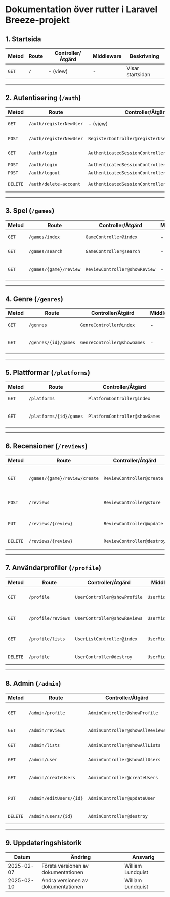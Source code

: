# Dokumentation över rutter i Laravel Breeze-projekt
## 1. Startsida
| Metod | Route | Controller/Åtgärd | Middleware | Beskrivning |
|-------|-------|------------------|------------|-------------|
| `GET`  | `/`  | - (view) | - | Visar startsidan |
---
## 2. Autentisering (`/auth`)
| Metod | Route | Controller/Åtgärd | Middleware | Beskrivning |
|-------|----------------|---------------------------------|------------|-------------------------------|
| `GET`  | `/auth/registerNewUser` | - (view) | - | Visar registreringsformuläret |
| `POST` | `/auth/registerNewUser` | `RegisterController@registerUser` | - | Hanterar registrering av ny användare |
| `GET`  | `/auth/login` | `AuthenticatedSessionController@create` | - | Visar inloggningsformuläret |
| `POST` | `/auth/login` | `AuthenticatedSessionController@store` | - | Hanterar inloggning |
| `POST` | `/auth/logout` | `AuthenticatedSessionController@destroy` | `auth` | Hanterar utloggning |
| `DELETE` | `/auth/delete-account` | `AuthenticatedSessionController@destroyAccount` | `auth` | Tar bort användarkonto |
---
## 3. Spel (`/games`)
| Metod | Route | Controller/Åtgärd | Middleware | Beskrivning |
|-------|----------------|-------------------------|------------|-----------------------|
| `GET`  | `/games/index` | `GameController@index` | - | Visar alla spel |
| `GET`  | `/games/search` | `GameController@search` | - | Söker efter spel |
| `GET`  | `/games/{game}/review` | `ReviewController@showReview` | - | Visar recension av ett spel |
---
## 4. Genre (`/genres`)
| Metod | Route | Controller/Åtgärd | Middleware | Beskrivning |
|-------|--------------------|----------------------|------------|-------------------------------|
| `GET`  | `/genres` | `GenreController@index` | - | Visar alla genrer |
| `GET`  | `/genres/{id}/games` | `GenreController@showGames` | - | Visar spel inom en genre |
---
## 5. Plattformar (`/platforms`)
| Metod | Route | Controller/Åtgärd | Middleware | Beskrivning |
|-------|--------------------|----------------------|------------|-------------------------------|
| `GET`  | `/platforms` | `PlatformController@index` | - | Visar alla plattformar |
| `GET`  | `/platforms/{id}/games` | `PlatformController@showGames` | - | Visar spel inom en plattform |
---
## 6. Recensioner (`/reviews`)
| Metod | Route | Controller/Åtgärd | Middleware | Beskrivning |
|-------|-----------------------------------|-------------------------|------------|--------------------------------|
| `GET`  | `/games/{game}/review/create` | `ReviewController@create` | `UserMiddleware` | Visar formulär för att skapa en recension |
| `POST` | `/reviews` | `ReviewController@store` | `UserMiddleware` | Skapar en ny recension |
| `PUT`  | `/reviews/{review}` | `ReviewController@update` | `UserMiddleware` | Uppdaterar en recension |
| `DELETE` | `/reviews/{review}` | `ReviewController@destroy` | `UserMiddleware` | Tar bort en recension |
---
## 7. Användarprofiler (`/profile`)
| Metod | Route | Controller/Åtgärd | Middleware | Beskrivning |
|-------|-----------------|----------------------|------------|-----------------------------|
| `GET`  | `/profile` | `UserController@showProfile` | `UserMiddleware` | Visar användarens profil |
| `GET`  | `/profile/reviews` | `UserController@showReviews` | `UserMiddleware` | Visar användarens recensioner |
| `GET`  | `/profile/lists` | `UserListController@index` | `UserMiddleware` | Visar användarens listor |
| `DELETE` | `/profile` | `UserController@destroy` | `UserMiddleware` | Tar bort användarkonto |
---
## 8. Admin (`/admin`)
| Metod | Route | Controller/Åtgärd | Middleware | Beskrivning |
|-------|---------------------------|----------------------|----------------------|-------------------------------|
| `GET`  | `/admin/profile` | `AdminController@showProfile` | `auth`, `AdminMiddleware` | Visar admin-profilen |
| `GET`  | `/admin/reviews` | `AdminController@showAllReviews` | `auth`, `AdminMiddleware` | Visar alla recensioner |
| `GET`  | `/admin/lists` | `AdminController@showAllLists` | `auth`, `AdminMiddleware` | Visar alla listor |
| `GET`  | `/admin/user` | `AdminController@showAllUsers` | `auth`, `AdminMiddleware` | Visar alla användare |
| `GET`  | `/admin/createUsers` | `AdminController@createUsers` | `auth`, `AdminMiddleware` | Skapar en ny användare |
| `PUT`  | `/admin/editUsers/{id}` | `AdminController@updateUser` | `auth`, `AdminMiddleware` | Uppdaterar en användare |
| `DELETE` | `/admin/users/{id}` | `AdminController@destroy` | `auth`, `AdminMiddleware` | Tar bort en användare |
---
## 9. Uppdateringshistorik
| Datum | Ändring | Ansvarig |
|-------|---------|----------|
| 2025-02-07 | Första versionen av dokumentationen | William Lundquist |
| 2025-02-10 | Andra versionen av dokumentationen | William Lundquist |
